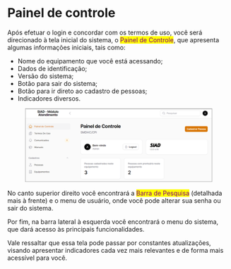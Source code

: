 # Painel de controle

Após efetuar o login e concordar com os termos de uso, você será direcionado à tela inicial do sistema, o <mark style="color:purple;">Painel de Controle</mark>, que apresenta algumas informações iniciais, tais como:

* Nome do equipamento que você está acessando;
* Dados de identificação;
* Versão do sistema;
* Botão para sair do sistema;
* Botão para ir direto ao cadastro de pessoas;
* Indicadores diversos.

<figure><img src="../.gitbook/assets/image (1).png" alt=""><figcaption></figcaption></figure>

No canto superior direito você encontrará a <mark style="color:purple;">Barra de Pesquisa</mark> (detalhada mais à frente) e o menu de usuário, onde você pode alterar sua senha ou sair do sistema.

Por fim, na barra lateral à esquerda você encontrará o menu do sistema, que dará acesso às principais funcionalidades.

Vale ressaltar que essa tela pode passar por constantes atualizações, visando apresentar indicadores cada vez mais relevantes e de forma mais acessível para você.
